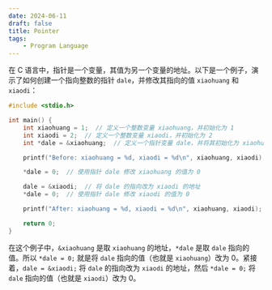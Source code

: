 ```yaml
---
date: 2024-06-11
draft: false
title: Pointer
tags: 
    - Program Language
---
```



在 C 语言中，指针是一个变量，其值为另一个变量的地址。以下是一个例子，演示了如何创建一个指向整数的指针 `dale`，并修改其指向的值 `xiaohuang` 和 `xiaodi`：

```c
#include <stdio.h>

int main() {
    int xiaohuang = 1;  // 定义一个整数变量 xiaohuang，并初始化为 1
    int xiaodi = 2;  // 定义一个整数变量 xiaodi，并初始化为 2
    int *dale = &xiaohuang;  // 定义一个指针变量 dale，并将其初始化为 xiaohuang 的地址

    printf("Before: xiaohuang = %d, xiaodi = %d\n", xiaohuang, xiaodi);  // 输出 xiaohuang 和 xiaodi 的初始值

    *dale = 0;  // 使用指针 dale 修改 xiaohuang 的值为 0

    dale = &xiaodi;  // 将 dale 的指向改为 xiaodi 的地址
    *dale = 0;  // 使用指针 dale 修改 xiaodi 的值为 0

    printf("After: xiaohuang = %d, xiaodi = %d\n", xiaohuang, xiaodi);  // 输出修改后的 xiaohuang 和 xiaodi 的值

    return 0;
}
```

在这个例子中，`&xiaohuang` 是取 `xiaohuang` 的地址，`*dale` 是取 `dale` 指向的值。所以 `*dale = 0;` 就是将 `dale` 指向的值（也就是 `xiaohuang`）改为 0。紧接着，`dale = &xiaodi;` 将 `dale` 的指向改为 `xiaodi` 的地址，然后 `*dale = 0;` 将 `dale` 指向的值（也就是 `xiaodi`）改为 0。